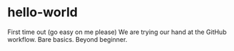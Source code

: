 # hello-world
First time out (go easy on me please)
We are trying our hand at the GitHub workflow. Bare basics. Beyond beginner.
